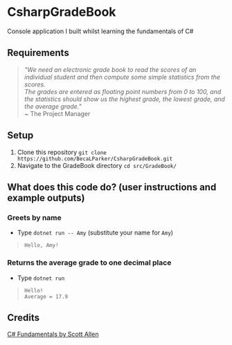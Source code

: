 # CsharpGradeBook

Console application I built whilst learning the fundamentals of C#  


## Requirements
>*"We need an electronic grade book to read the scores of an individual student and then compute some simple statistics from the scores.*  
>*The grades are entered as floating point numbers from 0 to 100, and the statistics should show us the highest grade, the lowest grade, and the average grade."*  
~
The Project Manager

## Setup
1. Clone this repository `git clone https://github.com/BecaLParker/CsharpGradeBook.git`
2. Navigate to the GradeBook directory `cd src/GradeBook/`

## What does this code do? (user instructions and example outputs)
### Greets by name
- Type `dotnet run -- Amy` (substitute your name for `Amy`)
> `Hello, Amy!`

### Returns the average grade to one decimal place
- Type `dotnet run`
> `Hello!`  
> `Average = 17.9`

## Credits
[C# Fundamentals by Scott Allen](https://app.pluralsight.com/library/courses/csharp-fundamentals-dev/table-of-contents)
